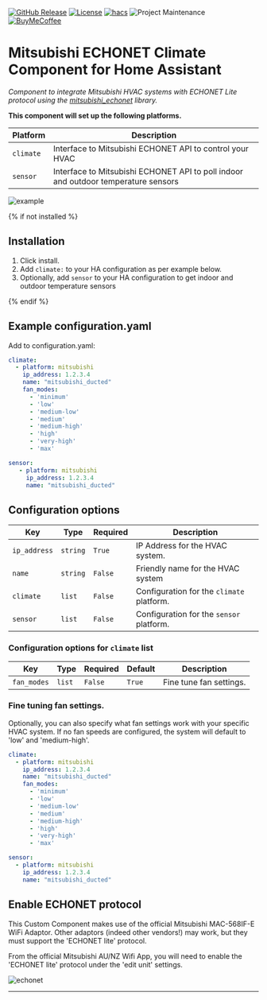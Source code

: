 [![GitHub Release][releases-shield]][releases]
[![License][license-shield]](LICENSE)
[![hacs][hacsbadge]][hacs]
![Project Maintenance][maintenance-shield]
[![BuyMeCoffee][buymecoffeebadge]][buymecoffee]

# Mitsubishi ECHONET Climate Component for Home Assistant

_Component to integrate Mitsubishi HVAC systems with ECHONET Lite protocol using the [mitsubishi_echonet][mitsubishi_echonet] library._

**This component will set up the following platforms.**

Platform | Description
-- | --
`climate` | Interface to Mitsubishi ECHONET API to control your HVAC
`sensor`  | Interface to Mitsubishi ECHONET API to poll indoor and outdoor temperature sensors

![example][exampleimg]

{% if not installed %}
## Installation

1. Click install.
2. Add `climate:` to your HA configuration as per example below.
3. Optionally, add `sensor` to your HA configuration to get indoor and outdoor temperature sensors

{% endif %}


## Example configuration.yaml
Add to configuration.yaml:

```yaml
climate:
  - platform: mitsubishi
    ip_address: 1.2.3.4
    name: "mitsubishi_ducted"
    fan_modes:
      - 'minimum'
      - 'low'
      - 'medium-low'
      - 'medium'
      - 'medium-high'
      - 'high'
      - 'very-high'
      - 'max'

sensor:
   - platform: mitsubishi
     ip_address: 1.2.3.4
     name: "mitsubishi_ducted"
```

## Configuration options

Key | Type | Required | Description
-- | -- | -- | --
`ip_address` | `string` | `True` | IP Address for the HVAC system.
`name` | `string` | `False` | Friendly name for the HVAC system
`climate` | `list` | `False` | Configuration for the `climate` platform.
`sensor` | `list` | `False` | Configuration for the `sensor` platform.

### Configuration options for `climate` list

Key | Type | Required | Default | Description
-- | -- | -- | -- | --
`fan_modes` | `list` | `False` | `True` | Fine tune fan settings.

### Fine tuning fan settings.
Optionally, you can also specify what fan settings work with your specific
HVAC system. If no fan speeds are configured, the system will default to 'low'
and 'medium-high'.

```yaml
climate:
  - platform: mitsubishi
    ip_address: 1.2.3.4
    name: "mitsubishi_ducted"
    fan_modes:
      - 'minimum'
      - 'low'
      - 'medium-low'
      - 'medium'
      - 'medium-high'
      - 'high'
      - 'very-high'
      - 'max'

sensor:
  - platform: mitsubishi
    ip_address: 1.2.3.4
    name: "mitsubishi_ducted"
```

## Enable ECHONET protocol
This Custom Component makes use of the official Mitsubishi MAC-568IF-E WiFi
Adaptor. Other adaptors (indeed other vendors!) may work, but they
must support the 'ECHONET lite' protocol.

From the official Mitsubishi AU/NZ Wifi App, you will need to enable
the 'ECHONET lite' protocol under the 'edit unit' settings.

![echonet][echonetimg]

***
[mitsubishi_echonet]: https://github.com/scottyphillips/mitsubishi_echonet
[mitsubishi_hass]: https://github.com/scottyphillips/mitsubishi_hass
[hacs]: https://github.com/custom-components/hacs
[hacsbadge]: https://img.shields.io/badge/HACS-Default-orange.svg?style=for-the-badge
[releases-shield]: https://img.shields.io/github/release/scottyphillips/mitsubishi_hass.svg?style=for-the-badge
[releases]: https://github.com/scottyphillips/mitsubishi_hass/releases
[license-shield]:https://img.shields.io/github/license/scottyphillips/mitsubishi_hass?style=for-the-badge
[buymecoffee]: https://www.buymeacoffee.com/RgKWqyt?style=for-the-badge
[buymecoffeebadge]: https://img.shields.io/badge/buy%20me%20a%20coffee-donate-yellow.svg?style=for-the-badge
[maintenance-shield]: https://img.shields.io/badge/Maintainer-Scott%20Phillips-blue?style=for-the-badge
[exampleimg]: https://raw.githubusercontent.com/scottyphillips/mitsubishi_hass/master/Mitsubishi.jpg
[echonetimg]: https://raw.githubusercontent.com/scottyphillips/mitsubishi_hass/master/ECHONET.jpeg
